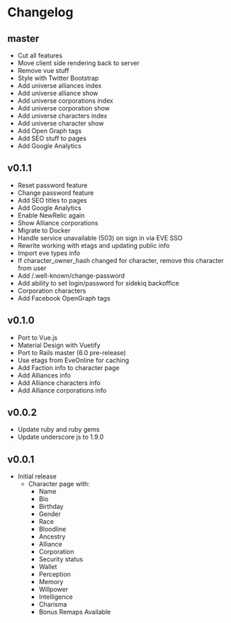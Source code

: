 # Changelog

## master

* Cut all features
* Move client side rendering back to server
* Remove vue stuff
* Style with Twitter Bootstrap
* Add universe alliances index
* Add universe alliance show
* Add universe corporations index
* Add universe corporation show
* Add universe characters index
* Add universe character show
* Add Open Graph tags
* Add SEO stuff to pages
* Add Google Analytics

## v0.1.1

* Reset password feature
* Change password feature
* Add SEO titles to pages
* Add Google Analytics
* Enable NewRelic again
* Show Alliance corporations
* Migrate to Docker
* Handle service unavailable (503) on sign in via EVE SSO
* Rewrite working with etags and updating public info
* Import eve types info
* If character_owner_hash changed for character, remove this character from user
* Add /.well-known/change-password
* Add ability to set login/password for sidekiq backoffice
* Corporation characters
* Add Facebook OpenGraph tags

## v0.1.0

* Port to Vue.js
* Material Design with Vuetify
* Port to Rails master (6.0 pre-release)
* Use etags from EveOnline for caching
* Add Faction info to character page
* Add Alliances info
* Add Alliance characters info
* Add Alliance corporations info

## v0.0.2

* Update ruby and ruby gems
* Update underscore js to 1.9.0

## v0.0.1

* Initial release
  * Character page with:
    * Name
    * Bio
    * Birthday
    * Gender
    * Race
    * Bloodline
    * Ancestry
    * Alliance
    * Corporation
    * Security status
    * Wallet
    * Perception
    * Memory
    * Willpower
    * Intelligence
    * Charisma
    * Bonus Remaps Available
